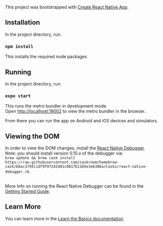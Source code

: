 This project was bootstrapped with [Create React Native App](https://github.com/expo/create-react-native-app).

## Installation

In the project directory, run:

### `npm install`

This installs the required node packages

## Running

In the project directory, run:
### `expo start`

This runs the metro bundler in development mode.<br />
Open [http://localhost:19002](http://localhost:19002) to view the metro bundler in the browser.

From there you can run the app on Android and iOS devices and simulators.<br />

## Viewing the DOM

In order to view the DOM changes, install the [React Native Debugger](https://github.com/jhen0409/react-native-debugger).<br />
Note: you should install version 0.10.x of the debugger via:<br />
`brew update && brew cask install https://raw.githubusercontent.com/caskroom/homebrew-cask/b6ac3795c1df9f97242481c0817b1165e3e6306a/Casks/react-native-debugger.rb`.<br /><br />

More Info on running the React Native Debugger can be found in the [Getting Started Guide](https://github.com/jhen0409/react-native-debugger/blob/master/docs/getting-started.md).

## Learn More

You can learn more in the [Learn the Basics documentation](https://reactnative.dev/docs/tutorial.html).